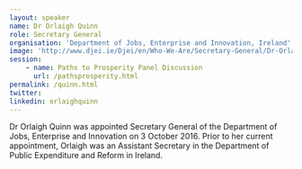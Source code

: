 ```yaml
---
layout: speaker
name: Dr Orlaigh Quinn
role: Secretary General
organisation: 'Department of Jobs, Enterprise and Innovation, Ireland'
image: 'http://www.djei.ie/Djei/en/Who-We-Are/Secretary-General/Dr-Orlaigh-Quinn.jpg'
session:
    - name: Paths to Prosperity Panel Discussion
      url: /pathsprosperity.html
permalink: /quinn.html
twitter:
linkedin: orlaighquinn
---
```

Dr Orlaigh Quinn was appointed Secretary General of the Department of Jobs, Enterprise and Innovation on 3 October 2016. Prior to her current appointment, Orlaigh was an Assistant Secretary in the Department of Public Expenditure and Reform in Ireland.

